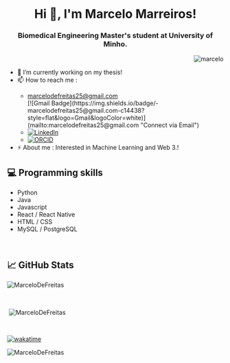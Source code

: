 <h1 align="center">Hi 👋, I'm Marcelo Marreiros!</h1>
<h3 align="center">Biomedical Engineering Master's student at University of Minho.</h3>

<p><img align="right" src="https://github.com/Adam-pw/Adam-pw/blob/main/animation_500_kxa883sd.gif" alt="marcelo" /></p>
 
<br>

<ul>
  <li>🌱 I’m currently working on my thesis!</li>
  <li>📫 How to reach me :</li>
  <ul>
     <li>
     <a href="mailto: marcelodefreitas25@gmail.com" target="_blank">marcelodefreitas25@gmail.com</a>
     </li>
   [![Gmail Badge](https://img.shields.io/badge/-marcelodefreitas25@gmail.com-c14438?style=flat&logo=Gmail&logoColor=white)](mailto:marcelodefreitas25@gmail.com "Connect via Email")
     <li>
        <a href="https://www.linkedin.com/in/marcelo-marreiros" target="_blank"><img alt="LinkedIn" src="https://img.shields.io/badge/-LinkedIn-0077B5?style=flat-square&logo=Linkedin&logoColor=white"></a>
     </li>
     <li>
        <a href="https://orcid.org/0000-0002-3068-4074" target="_blank"><img alt="ORCID" src="https://img.shields.io/badge/-ORCID-A6CE39?style=flat-square&logo=ORCID&logoColor=white"></a>
     </li>
  </ul>
 <li>⚡ About me : Interested in Machine Learning and Web 3.!</li>
</ul>

## 💻 Programming skills

- Python
- Java
- Javascript
- React / React Native
- HTML / CSS
- MySQL / PostgreSQL

<br>

## &#x1f4c8; GitHub Stats

<p  align="left"><img align="center"
    src="https://github-readme-stats.vercel.app/api/top-langs?username=MarceloDeFreitas&show_icons=true&locale=en&bg_color=0d1117&text_color=ffffff&layout=compact&exclude_repo=SA,AP_&langs_count=6"
    alt="MarceloDeFreitas" 
    bg_color=#808080/></p>


<br>

<p align="left">&nbsp;<img align="center" src="https://github-readme-stats.vercel.app/api?username=MarceloDeFreitas&show_icons=true&locale=en&bg_color=0d1117&text_color=ffffff&count_private=true"
    alt="MarceloDeFreitas" /></p>

<br>

[![wakatime](https://wakatime.com/badge/user/f06a2313-5972-466f-a7a7-62f985b22b00.svg)](https://wakatime.com/@f06a2313-5972-466f-a7a7-62f985b22b00)

<p> <img src="https://komarev.com/ghpvc/?username=MarceloDeFreitas&label=Profile%20views&color=0e75b6&style=flat"
    alt="MarceloDeFreitas" /> 
  </p>
